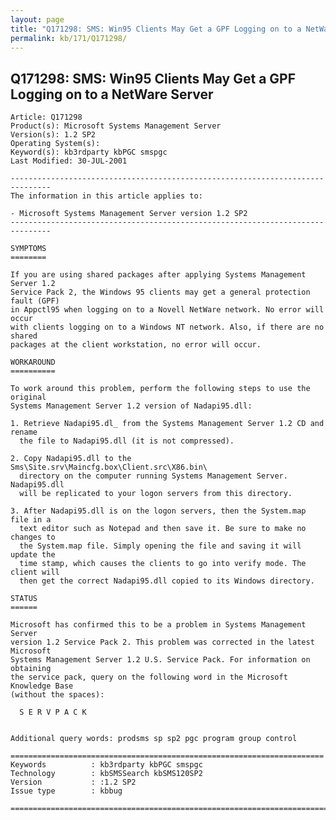 ```yaml
---
layout: page
title: "Q171298: SMS: Win95 Clients May Get a GPF Logging on to a NetWare Server"
permalink: kb/171/Q171298/
---
```


## Q171298: SMS: Win95 Clients May Get a GPF Logging on to a NetWare Server

	Article: Q171298
	Product(s): Microsoft Systems Management Server
	Version(s): 1.2 SP2
	Operating System(s): 
	Keyword(s): kb3rdparty kbPGC smspgc
	Last Modified: 30-JUL-2001
	
	-------------------------------------------------------------------------------
	The information in this article applies to:
	
	- Microsoft Systems Management Server version 1.2 SP2 
	-------------------------------------------------------------------------------
	
	SYMPTOMS
	========
	
	If you are using shared packages after applying Systems Management Server 1.2
	Service Pack 2, the Windows 95 clients may get a general protection fault (GPF)
	in Appctl95 when logging on to a Novell NetWare network. No error will occur
	with clients logging on to a Windows NT network. Also, if there are no shared
	packages at the client workstation, no error will occur.
	
	WORKAROUND
	==========
	
	To work around this problem, perform the following steps to use the original
	Systems Management Server 1.2 version of Nadapi95.dll:
	
	1. Retrieve Nadapi95.dl_ from the Systems Management Server 1.2 CD and rename
	  the file to Nadapi95.dll (it is not compressed).
	
	2. Copy Nadapi95.dll to the Sms\Site.srv\Maincfg.box\Client.src\X86.bin\
	  directory on the computer running Systems Management Server. Nadapi95.dll
	  will be replicated to your logon servers from this directory.
	
	3. After Nadapi95.dll is on the logon servers, then the System.map file in a
	  text editor such as Notepad and then save it. Be sure to make no changes to
	  the System.map file. Simply opening the file and saving it will update the
	  time stamp, which causes the clients to go into verify mode. The client will
	  then get the correct Nadapi95.dll copied to its Windows directory.
	
	STATUS
	======
	
	Microsoft has confirmed this to be a problem in Systems Management Server
	version 1.2 Service Pack 2. This problem was corrected in the latest Microsoft
	Systems Management Server 1.2 U.S. Service Pack. For information on obtaining
	the service pack, query on the following word in the Microsoft Knowledge Base
	(without the spaces):
	
	  S E R V P A C K
	
	
	Additional query words: prodsms sp sp2 pgc program group control
	
	======================================================================
	Keywords          : kb3rdparty kbPGC smspgc 
	Technology        : kbSMSSearch kbSMS120SP2
	Version           : :1.2 SP2
	Issue type        : kbbug
	
	=============================================================================
	
